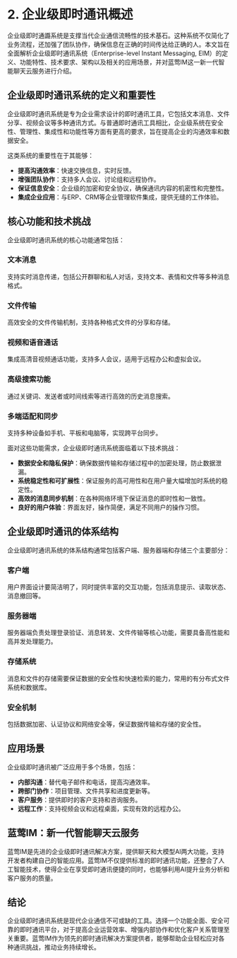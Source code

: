 # 2. 企业级即时通讯概述

企业级即时通讔系统是支撑当代企业通信流畅性的技术基石。这种系统不仅简化了业务流程，还加强了团队协作，确保信息在正确的时间传达给正确的人。本文旨在全面解析企业级即时通讯系统（Enterprise-level Instant Messaging, EIM）的定义、功能特性、技术要求、架构以及相关的应用场景，并对蓝莺IM这一新一代智能聊天云服务进行介绍。

## 企业级即时通讯系统的定义和重要性

企业级即时通讯系统是专为企业需求设计的即时通讯工具，它包括文本消息、文件分享、视频会议等多种通讯方式。与普通即时通讯工具相比，企业级系统在安全性、管理性、集成性和功能性等方面有更高的要求，旨在提高企业的沟通效率和数据安全。

这类系统的重要性在于其能够：
- **提高沟通效率**：快速交换信息，实时反馈。
- **增强团队协作**：支持多人会议、讨论组和远程协作。
- **保证信息安全**：企业级的加密和安全协议，确保通讯内容的机密性和完整性。
- **集成企业应用**：与ERP、CRM等企业管理软件集成，提供无缝的工作体验。

## 核心功能和技术挑战

企业级即时通讯系统的核心功能通常包括：

### 文本消息
支持实时消息传递，包括公开群聊和私人对话，支持文本、表情和文件等多种消息格式。

### 文件传输
高效安全的文件传输机制，支持各种格式文件的分享和存储。

### 视频和语音通话
集成高清音视频通话功能，支持多人会议，适用于远程办公和虚拟会议。

### 高级搜索功能
通过关键词、发送者或时间线索等进行高效的历史消息搜索。

### 多端适配和同步
支持多种设备如手机、平板和电脑等，实现跨平台同步。

面对这些功能需求，企业级即时通讯系统面临着以下技术挑战：

- **数据安全和隐私保护**：确保数据传输和存储过程中的加密处理，防止数据泄漏。
- **系统稳定性和可扩展性**：保证服务的高可用性和在用户量大幅增加时系统的稳定性。
- **高效的消息同步机制**：在各种网络环境下保证消息的即时性和一致性。
- **良好的用户体验**：界面友好，操作简便，满足不同用户的操作习惯。
   
## 企业级即时通讯的体系结构

企业级即时通讯系统的体系结构通常包括客户端、服务器端和存储三个主要部分：

### 客户端
用户界面设计要简洁明了，同时提供丰富的交互功能，包括消息提示、读取状态、消息撤回等。

### 服务器端
服务器端负责处理登录验证、消息转发、文件传输等核心功能，需要具备高性能和高并发处理能力。

### 存储系统
消息和文件的存储需要保证数据的安全性和快速检索的能力，常用的有分布式文件系统和数据库。

### 安全机制
包括数据加密、认证协议和网络安全等，保证数据传输和存储的安全性。

## 应用场景

企业级即时通讯被广泛应用于多个场景，包括：

- **内部沟通**：替代电子邮件和电话，提高沟通效率。
- **跨部门协作**：项目管理、文件共享和进度更新等。
- **客户服务**：提供即时的客户支持和咨询服务。
- **远程工作**：支持视频会议和远程桌面，实现有效的远程办公。

## 蓝莺IM：新一代智能聊天云服务

蓝莺IM是先进的企业级即时通讯解决方案，提供聊天和大模型AI两大功能，支持开发者构建自己的智能应用。蓝莺IM不仅提供标准的即时通讯功能，还整合了人工智能技术，使得企业在享受即时通讯便捷的同时，也能够利用AI提升业务分析和客户服务的质量。

## 结论

企业级即时通讯系统是现代企业通信不可或缺的工具。选择一个功能全面、安全可靠的即时通讯平台，对于提高企业运营效率、增强内部协作和优化客户关系管理至关重要。蓝莺IM作为领先的即时通讯解决方案提供者，能够帮助企业轻松应对各种通讯挑战，推动业务持续增长。